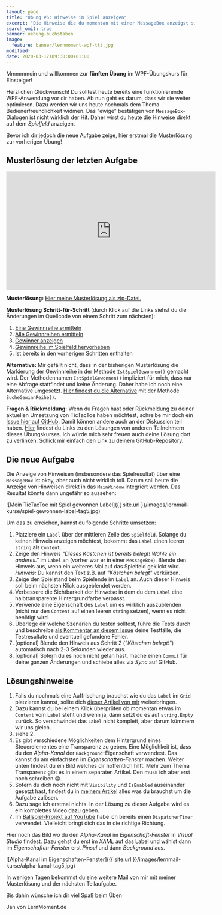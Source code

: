 ```yaml
---
layout: page
title: "Übung #5: Hinweise im Spiel anzeigen"
excerpt: "Die Hinweise die du momentan mit einer MessageBox anzeigst sind bezüglich Bedienerfreundlichkeit nicht optimal. Das ändern wir in dieser Übung."
search_omit: true
banner: uebung-buchstaben
image:
  feature: banner/lernmoment-wpf-ttt.jpg
modified:
date: 2020-03-17T09:30:00+01:00
---
```


Mmmmmoin und willkommen zur **fünften Übung** im WPF-Übungskurs für Einsteiger!

Herzlichen Glückwunsch! Du solltest heute bereits eine funktionierende WPF-Anwendung vor dir haben. Ab nun geht es darum, dass wir sie weiter optimieren. Dazu werden wir uns heute nochmals dem Thema Bedienerfreundlichkeit widmen. Das "ewige" bestätigen von `MessageBox`-Dialogen ist nicht wirklich der Hit. Daher wirst du heute die Hinweise direkt auf dem *Spielfeld* anzeigen.

Bevor ich dir jedoch die neue Aufgabe zeige, hier erstmal die Musterlösung zur vorherigen Übung!

## Musterlösung der letzten Aufgabe

<iframe width="560" height="315" src="https://www.youtube-nocookie.com/embed/7KrcUFQhJ7w" frameborder="0" allow="encrypted-media" allowfullscreen></iframe>

**Musterlösung:** [Hier meine Musterlösung als zip-Datei.](https://github.com/LernMoment/tictactoe-wpf/releases/tag/teil4)

**Musterlösung Schritt-für-Schritt** (durch Klick auf die Links siehst du die Änderungen im Quellcode von einem Schritt zum nächsten):
1. [Eine Gewinnreihe ermitteln](https://github.com/LernMoment/tictactoe-wpf/commit/b12d72ba1fcca69f2303a8e49c5095b56f257f4e)
2. [Alle Gewinnreihen ermitteln](https://github.com/LernMoment/tictactoe-wpf/commit/065842600edde1b8209f7c8c0a87d2504b8098d8)
3. [Gewinner anzeigen](https://github.com/LernMoment/tictactoe-wpf/commit/3a29f2bcac98263bf6e28e40be4c1833d1d00d02)
4. [Gewinnreihe im Spielfeld hervorheben](https://github.com/LernMoment/tictactoe-wpf/commit/cadf71197c5cfbe84f0d469d1d642a737d22d93b)
5. Ist bereits in den vorherigen Schritten enthalten

**Alternative:** Mir gefällt nicht, dass in der bisherigen Musterlösung die Markierung der Gewinnreihe in der Methode `IstSpielGewonnen()` gemacht wird. Der Methodennamen `IstSpielGewonnen()` impliziert für mich, dass nur eine Abfrage stattfindet und keine Änderung. Daher habe ich noch eine Alternative umgesetzt. [Hier findest du die Alternative](https://github.com/LernMoment/tictactoe-wpf/commit/1b6df48a5042a4aff1eb0072b8744fd5e62e1240) mit der Methode `SucheGewinnReihe()`.

**Fragen & Rückmeldung:** Wenn du Fragen hast oder Rückmeldung zu deiner aktuellen Umsetzung von TicTacToe haben möchtest, schreibe mir doch ein [Issue hier auf GitHub](https://github.com/LernMoment/tictactoe-wpf/issues). Damit können andere auch an der Diskussion teil haben. [Hier](https://github.com/LernMoment/tictactoe-wpf/blob/master/README.md#teilnehmerliste) findest du Links zu den Lösungen von anderen Teilnehmern dieses Übungskurses. Ich würde mich sehr freuen auch deine Lösung dort zu verlinken. Schick mir einfach den Link zu deinem GitHub-Repository.

## Die neue Aufgabe
Die Anzeige von Hinweisen (insbesondere das Spielresultat) über eine `MessageBox` ist okay, aber auch nicht wirklich toll. Darum soll heute die Anzeige von Hinweisen direkt in das `MainWindow` integriert werden. Das Resultat könnte dann ungefähr so aussehen:

![Mein TicTacToe mit Spiel gewonnen Label]({{ site.url }}/images/lernmail-kurse/spiel-gewonnen-label-tag5.jpg)

Um das zu erreichen, kannst du folgende Schritte umsetzen:

1. Platziere ein `Label` über der mittleren Zeile des `Spielfeld`. Solange du keinen Hinweis anzeigen möchtest, bekommt das `Label` einen leeren `string` als `Content`.
2. Zeige den Hinweis *"Dieses Kästchen ist bereits belegt! Wähle ein anderes."* im `Label` an (vorher war er in einer `MessageBox`). Blende den Hinweis aus, wenn ein weiteres Mal auf das Spielfeld geklickt wird. *Hinweis:* Du kannst den Text z.B. auf *"Kästchen belegt"* verkürzen.
3. Zeige den Spielstand beim Spielende im `Label` an. Auch dieser Hinweis soll beim nächsten Klick ausgeblendet werden.
4. Verbessere die Sichtbarkeit der Hinweise in dem du dem `Label` eine halbtransparente Hintergrundfarbe verpasst.
5. Verwende eine Eigenschaft des `Label` um es wirklich auszublenden (nicht nur den `Content` auf einen leeren `string` setzen), wenn es nicht benötigt wird. 
6. Überlege dir welche Szenarien du testen solltest, führe die Tests durch und beschreibe [als Kommentar an diesem Issue](https://github.com/LernMoment/tictactoe-wpf/issues/3) deine Testfälle, die Testresultate und eventuell gefundene Fehler.
7. [optional] Blende den Hinweis aus Schritt 2 (*"Kästchen belegt!"*) automatisch nach 2-3 Sekunden wieder aus.
8. [optional] Sofern du es noch nicht getan hast, mache einen `Commit` für deine ganzen Änderungen und schiebe alles via *Sync* auf GitHub.

## Lösungshinweise

1. Falls du nochmals eine Auffrischung brauchst wie du das `Label` im `Grid` platzieren kannst, sollte dich [dieser Artikel von mir](/alle/wpf-grid-panel-xaml-grundlagen/) weiterbringen.
2. Dazu kannst du bei einem Klick überprüfen ob momentan etwas im `Content` vom `Label` steht und wenn ja, dann setzt du es auf `string.Empty` zurück. So verschwindet das `Label` nicht komplett, aber darum kümmern wir uns gleich.
3. siehe 2.
4. Es gibt verschiedene Möglichkeiten dem Hintergrund eines Steuerelementes eine Transparenz zu geben. Eine Möglichkeit ist, dass du den *Alpha-Kanal* der `Background`-Eigenschaft verwendest. Das kannst du am einfachsten im *Eigenschaften-Fenster* machen. Weiter unten findest du ein Bild welches dir hoffentlich hilft. Mehr zum Thema Transparenz gibt es in einem separaten Artikel. Den muss ich aber erst noch schreiben 😁.
5. Sofern du dich noch nicht mit `Visibility` und `IsEnabled` auseinander gesetzt hast, findest du in [meinem Artikel](/alle/wpf-controls-deaktivieren-verstecken/) alles was du brauchst um die Aufgabe zulösen.
6. Dazu sage ich erstmal nichts. In der Lösung zu dieser Aufgabe wird es ein komplettes Video dazu geben.
7. Im [Ballspiel-Projekt auf YouTube](https://www.youtube.com/watch?v=ugji-_yWoRk&t=930s) habe ich bereits einen `DispatcherTimer` verwendet. Vielleicht bringt dich das in die richtige Richtung.

Hier noch das Bild wo du den *Alpha-Kanal* im *Eigenschaft-Fenster* in *Visual Studio* findest. Dazu gehst du erst im *XAML* auf das Label und wählst dann im *Eigenschaften-Fenster* erst *Pinsel* und dann *Background* aus.

![Alpha-Kanal im Eigenschaften-Fenster]({{ site.url }}/images/lernmail-kurse/alpha-kanal-tag5.jpg)

In wenigen Tagen bekommst du eine weitere Mail von mir mit meiner Musterlösung und der nächsten Teilaufgabe.

Bis dahin wünsche ich dir viel Spaß beim Üben

Jan von LernMoment.de